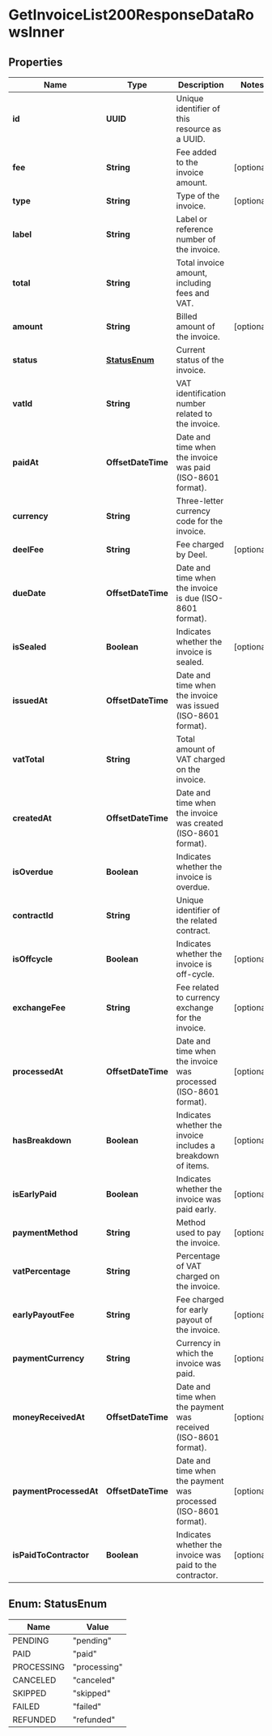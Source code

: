 

# GetInvoiceList200ResponseDataRowsInner


## Properties

| Name | Type | Description | Notes |
|------------ | ------------- | ------------- | -------------|
|**id** | **UUID** | Unique identifier of this resource as a UUID. |  |
|**fee** | **String** | Fee added to the invoice amount. |  [optional] |
|**type** | **String** | Type of the invoice. |  [optional] |
|**label** | **String** | Label or reference number of the invoice. |  |
|**total** | **String** | Total invoice amount, including fees and VAT. |  |
|**amount** | **String** | Billed amount of the invoice. |  [optional] |
|**status** | [**StatusEnum**](#StatusEnum) | Current status of the invoice. |  |
|**vatId** | **String** | VAT identification number related to the invoice. |  |
|**paidAt** | **OffsetDateTime** | Date and time when the invoice was paid (ISO-8601 format). |  |
|**currency** | **String** | Three-letter currency code for the invoice. |  |
|**deelFee** | **String** | Fee charged by Deel. |  [optional] |
|**dueDate** | **OffsetDateTime** | Date and time when the invoice is due (ISO-8601 format). |  |
|**isSealed** | **Boolean** | Indicates whether the invoice is sealed. |  [optional] |
|**issuedAt** | **OffsetDateTime** | Date and time when the invoice was issued (ISO-8601 format). |  |
|**vatTotal** | **String** | Total amount of VAT charged on the invoice. |  |
|**createdAt** | **OffsetDateTime** | Date and time when the invoice was created (ISO-8601 format). |  |
|**isOverdue** | **Boolean** | Indicates whether the invoice is overdue. |  |
|**contractId** | **String** | Unique identifier of the related contract. |  |
|**isOffcycle** | **Boolean** | Indicates whether the invoice is off-cycle. |  [optional] |
|**exchangeFee** | **String** | Fee related to currency exchange for the invoice. |  [optional] |
|**processedAt** | **OffsetDateTime** | Date and time when the invoice was processed (ISO-8601 format). |  [optional] |
|**hasBreakdown** | **Boolean** | Indicates whether the invoice includes a breakdown of items. |  [optional] |
|**isEarlyPaid** | **Boolean** | Indicates whether the invoice was paid early. |  [optional] |
|**paymentMethod** | **String** | Method used to pay the invoice. |  [optional] |
|**vatPercentage** | **String** | Percentage of VAT charged on the invoice. |  |
|**earlyPayoutFee** | **String** | Fee charged for early payout of the invoice. |  [optional] |
|**paymentCurrency** | **String** | Currency in which the invoice was paid. |  [optional] |
|**moneyReceivedAt** | **OffsetDateTime** | Date and time when the payment was received (ISO-8601 format). |  [optional] |
|**paymentProcessedAt** | **OffsetDateTime** | Date and time when the payment was processed (ISO-8601 format). |  [optional] |
|**isPaidToContractor** | **Boolean** | Indicates whether the invoice was paid to the contractor. |  [optional] |



## Enum: StatusEnum

| Name | Value |
|---- | -----|
| PENDING | &quot;pending&quot; |
| PAID | &quot;paid&quot; |
| PROCESSING | &quot;processing&quot; |
| CANCELED | &quot;canceled&quot; |
| SKIPPED | &quot;skipped&quot; |
| FAILED | &quot;failed&quot; |
| REFUNDED | &quot;refunded&quot; |



